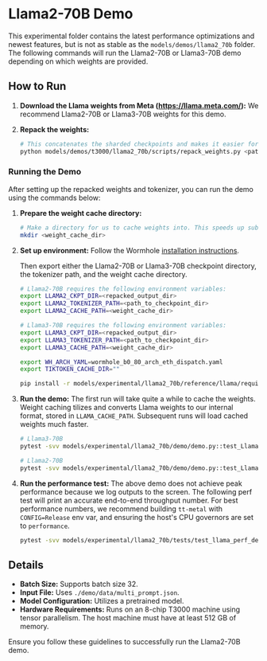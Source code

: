 # Llama2-70B Demo

This experimental folder contains the latest performance optimizations and newest features, but is not as stable as the `models/demos/llama2_70b` folder.
The following commands will run the Llama2-70B or Llama3-70B demo depending on which weights are provided.

## How to Run

1. **Download the Llama weights from Meta (https://llama.meta.com/):**
    We recommend Llama2-70B or Llama3-70B weights for this demo.

2. **Repack the weights:**
    ```bash
    # This concatenates the sharded checkpoints and makes it easier for us to load.
    python models/demos/t3000/llama2_70b/scripts/repack_weights.py <path_to_checkpoint_dir> <repacked_output_dir>
    ```

### Running the Demo

After setting up the repacked weights and tokenizer, you can run the demo using the commands below:

1. **Prepare the weight cache directory:**
    ```bash
    # Make a directory for us to cache weights into. This speeds up subsequent runs.
    mkdir <weight_cache_dir>
    ```

2. **Set up environment:**
    Follow the Wormhole [installation instructions](https://github.com/tenstorrent/tt-metal/blob/main/INSTALLING.md).

    Then export either the Llama2-70B or Llama3-70B checkpoint directory, the tokenizer path, and the weight cache directory.
    ```bash
    # Llama2-70B requires the following environment variables:
    export LLAMA2_CKPT_DIR=<repacked_output_dir>
    export LLAMA2_TOKENIZER_PATH=<path_to_checkpoint_dir>
    export LLAMA2_CACHE_PATH=<weight_cache_dir>

    # Llama3-70B requires the following environment variables:
    export LLAMA3_CKPT_DIR=<repacked_output_dir>
    export LLAMA3_TOKENIZER_PATH=<path_to_checkpoint_dir>
    export LLAMA3_CACHE_PATH=<weight_cache_dir>

    export WH_ARCH_YAML=wormhole_b0_80_arch_eth_dispatch.yaml
    export TIKTOKEN_CACHE_DIR=""

    pip install -r models/experimental/llama2_70b/reference/llama/requirements.txt
    ```

3. **Run the demo:**
    The first run will take quite a while to cache the weights. Weight caching tilizes and converts Llama weights to our internal format, stored in `LLAMA_CACHE_PATH`.
    Subsequent runs will load cached weights much faster.
    ```bash
    # Llama3-70B
    pytest -svv models/experimental/llama2_70b/demo/demo.py::test_LlamaModel_demo[wormhole_b0-True-check_disabled-greedy-tt-70b-T3000-80L-decode_only-text_completion-llama3]

    # Llama2-70B
    pytest -svv models/experimental/llama2_70b/demo/demo.py::test_LlamaModel_demo[wormhole_b0-True-check_disabled-greedy-tt-70b-T3000-80L-decode_only-text_completion-llama2]
    ```

4. **Run the performance test:**
    The above demo does not achieve peak performance because we log outputs to the screen. The following perf test will print an accurate end-to-end throughput number.
    For best performance numbers, we recommend building `tt-metal` with `CONFIG=Release` env var, and ensuring the host's CPU governors are set to `performance`.
    ```bash
    pytest -svv models/experimental/llama2_70b/tests/test_llama_perf_decode.py::test_Llama_perf_host[wormhole_b0-True-gen128]
    ```
## Details

- **Batch Size:** Supports batch size 32.
- **Input File:** Uses `./demo/data/multi_prompt.json`.
- **Model Configuration:** Utilizes a pretrained model.
- **Hardware Requirements:** Runs on an 8-chip T3000 machine using tensor parallelism. The host machine must have at least 512 GB of memory.

Ensure you follow these guidelines to successfully run the Llama2-70B demo.
